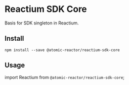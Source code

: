 # Reactium SDK Core

Basis for SDK singleton in Reactium.

## Install

```
npm install --save @atomic-reactor/reactium-sdk-core
```

## Usage
import Reactium from `@atomic-reactor/reactium-sdk-core`;
